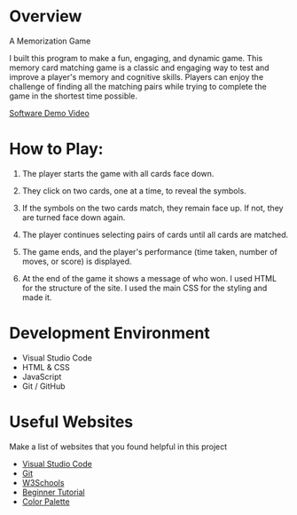 # Overview

A Memorization Game

I built this program to make a fun, engaging, and dynamic game. This memory card matching game is a classic and engaging way to test and improve a player's memory and cognitive skills. Players can enjoy the challenge of finding all the matching pairs while trying to complete the game in the shortest time possible.

[Software Demo Video](https://youtu.be/UjhIKEnh1Ng)

# How to Play:
1) The player starts the game with all cards face down.

2) They click on two cards, one at a time, to reveal the symbols.

3) If the symbols on the two cards match, they remain face up. If not, they are turned face down again.

4) The player continues selecting pairs of cards until all cards are matched.

5) The game ends, and the player's performance (time taken, number of moves, or score) is displayed.

6) At the end of the game it shows a message of who won. 
I used HTML for the structure of the site. I used the main CSS
for the styling and made it. 

# Development Environment

* Visual Studio Code
* HTML & CSS
* JavaScript
* Git / GitHub


# Useful Websites

Make a list of websites that you found helpful in this project
* [Visual Studio Code](https://code.visualstudio.com/)
* [Git](https://git-scm.com/downloads) 
* [W3Schools](https://www.w3schools.com/)
* [Beginner Tutorial](https://www.youtube.com/watch?v=mohIQB_70Xk)
* [Color Palette](https://coolors.co/fcd0a1-b1b695-53917e-63535b-6d1a36)